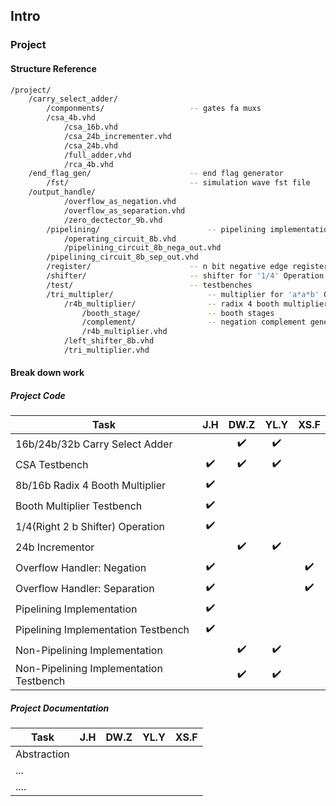 ## Intro

### Project

#### Structure Reference

``` bash
/project/
	/carry_select_adder/
		/componments/					-- gates fa muxs
		/csa_4b.vhd
        	/csa_16b.vhd
        	/csa_24b_incrementer.vhd
        	/csa_24b.vhd
        	/full_adder.vhd
        	/rca_4b.vhd
   	/end_flag_gen/						-- end flag generator
    	/fst/							-- simulation wave fst file
	/output_handle/
        	/overflow_as_negation.vhd
        	/overflow_as_separation.vhd
        	/zero_dectector_9b.vhd
    	/pipelining/						-- pipelining implementation
      		/operating_circuit_8b.vhd
      		/pipelining_circuit_8b_nega_out.vhd
		/pipelining_circuit_8b_sep_out.vhd
    	/register/						-- n bit negative edge register
    	/shifter/						-- shifter for '1/4' Operation
    	/test/							-- testbenches
    	/tri_multipler/						-- multiplier for 'a*a*b' Operation
    		/r4b_multiplier/				-- radix 4 booth multiplier
    			/booth_stage/				-- booth stages
    			/complement/				-- negation complement generator
    			/r4b_multiplier.vhd
    		/left_shifter_8b.vhd
    		/tri_multiplier.vhd
```

#### Break down work

##### Project Code

| Task                                    |        J.H         |        DW.Z        |        YL.Y        |        XS.F        |
| --------------------------------------- | :----------------: | :----------------: | :----------------: | :----------------: |
| 16b/24b/32b Carry Select Adder          |                    | :heavy_check_mark: | :heavy_check_mark: |                    |
| CSA Testbench                           | :heavy_check_mark: | :heavy_check_mark: | :heavy_check_mark: |                    |
| 8b/16b Radix 4 Booth Multiplier         | :heavy_check_mark: |                    |                    |                    |
| Booth Multiplier Testbench              | :heavy_check_mark: |                    |                    |                    |
| 1/4(Right 2 b Shifter) Operation        | :heavy_check_mark: |                    |                    |                    |
| 24b Incrementor                         |                    | :heavy_check_mark: | :heavy_check_mark: |                    |
| Overflow Handler: Negation              | :heavy_check_mark: |                    |                    | :heavy_check_mark: |
| Overflow Handler: Separation            | :heavy_check_mark: |                    |                    | :heavy_check_mark: |
| Pipelining Implementation               | :heavy_check_mark: |                    |                    |                    |
| Pipelining Implementation Testbench     | :heavy_check_mark: |                    |                    |                    |
| Non-Pipelining Implementation           |                    | :heavy_check_mark: | :heavy_check_mark: |                    |
| Non-Pipelining Implementation Testbench |                    | :heavy_check_mark: | :heavy_check_mark: |                    |

##### Project Documentation

| Task        | J.H  | DW.Z | YL.Y | XS.F |
| ----------- | :--: | :--: | :--: | :--: |
| Abstraction |      |      |      |      |
| ...         |      |      |      |      |
| ....        |      |      |      |      |

